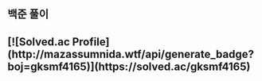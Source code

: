 <h2>백준 풀이<h2>
[![Solved.ac Profile](http://mazassumnida.wtf/api/generate_badge?boj=gksmf4165)](https://solved.ac/gksmf4165)
